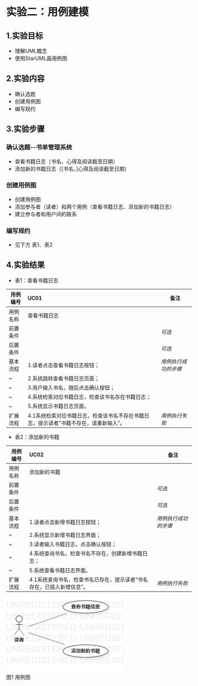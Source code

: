 # 实验二：用例建模

## 1.实验目标

- 理解UML概念
- 使用StarUML画用例图

## 2.实验内容

- 确认选题
- 创建用例图
- 编写规约

## 3.实验步骤

### 确认选题--书单管理系统

- 查看书籍日志（书名、心得及阅读截至日期）
- 添加新的书籍日志（[书名、]心得及阅读截至日期）

### 创建用例图

- 创建用例图
- 添加参与者（读者）和两个用例（查看书籍日志、添加新的书籍日志）
- 建立参与者和用户间的联系

### 编写规约

- 见下方 表1、表2

## 4.实验结果

- 表1：查看书籍日志

用例编号  | UC01 | 备注  
-|:-|-  
用例名称  | 查看书籍日志  |   
前置条件  |     | *可选*   
后置条件  |      | *可选*   
基本流程  | 1.读者点击查看书籍日志按钮；  |*用例执行成功的步骤*    
~| 2.系统跳转查看书籍日志页面；  |   
~| 3.用户输入书名，随后点击确认按钮；  |   
~| 4.系统检索对应书籍日志，检查该书名存在书籍日志；  |   
~| 5.系统显示书籍日志页面。  |  
扩展流程  | 4.1系统检索对应书籍日志，检查该书名不存在书籍日志，提示读者“书籍不存在，请重新输入”。 |*用例执行失败* 

- 表2：添加新的书籍

用例编号  | UC02 | 备注  
-|:-|-  
用例名称  | 添加新的书籍  |   
前置条件  |     | *可选*   
后置条件  |      | *可选*   
基本流程  | 1.读者点击新增书籍日志按钮；  |*用例执行成功的步骤*    
~| 2.系统显示新增书籍日志界面；  |   
~| 3.读者输入书籍日志，点击确认按钮；  |   
~| 4.系统查询书名，检查书名不存在，创建新增书籍日志；  |   
~| 5.系统查看书籍日志界面。  |  
扩展流程  | 4.1系统查询书名，检查书名已存在，提示读者“书名存在，已插入新增信息”。    |*用例执行失败* 

![实验二用例图](./model2.jpg)  
图1 用例图
